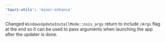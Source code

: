 ```yaml
---
'tauri-utils': 'minor:enhance'
---
```


Changed `WindowsUpdateInstallMode::nsis_args` return to include `/Args` flag at the end so it can be used to pass arguments when launching the app after the updater is done.
